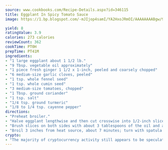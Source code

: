 ```yaml
---
source: www.cookbooks.com/Recipe-Details.aspx?id=346115
title: Eggplant In Spicy Tomato Sauce
image: https://1.bp.blogspot.com/-mJIjop4samI/YA2HxoJRmOI/AAAAAAAABgw/9Q6cN5purxQQ0M3111-VxRXtHYk4x987wCLcBGAsYHQ/s320/19.png

yield: 8
ratingValue: 3.9
calories: 273 calories
reviewCount: 362
cookTime: PT0H
prepTime: PT41M
ingredients:
- "1 large eggplant about 1 1/2 lb."
- "9 Tbsp. vegetable oil approximately"
- "1 piece fresh ginger 1 1/2 x 1-inch, peeled and coarsely chopped"
- "6 medium-size garlic cloves, peeled"
- "1 tsp. whole fennel seed"
- "1 tsp. whole cumin seed"
- "3 medium-size tomatoes, chopped"
- "1 Tbsp. ground coriander"
- "1 tsp. salt"
- "1/4 tsp. ground turmeric"
- "1/8 to 1/4 tsp. cayenne pepper"
directions:
- "Preheat broiler."
- "Halve eggplant lengthwise and then cut crosswise into 1/2-inch slices."
- "Brush slices on both sides with about 3 tablespoons of the oil and arrange them in a single layer in large broiling tray."
- "Broil 3 inches from heat source, about 7 minutes; turn with spatula and broil another 7 minutes, or until eggplant is nicely browned."
crypto:
- "The majority of cryptocurrency activity still appears to be speculative."
---
```

